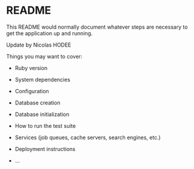 # README

This README would normally document whatever steps are necessary to get the
application up and running.

Update by Nicolas HODEE

Things you may want to cover:

* Ruby version

* System dependencies

* Configuration

* Database creation

* Database initialization

* How to run the test suite

* Services (job queues, cache servers, search engines, etc.)

* Deployment instructions

* ...
